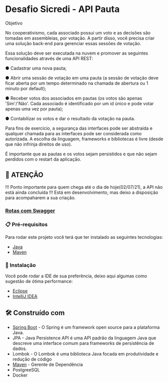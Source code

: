 # Desafio Sicredi - API Pauta 

Objetivo 

No cooperativismo, cada associado possui um voto e as decisões são tomadas em assembleias, por votação. 
A partir disso, você precisa criar uma solução back-end para gerenciar essas sessões de votação. 

Essa solução deve ser executada na nuvem e promover as seguintes funcionalidades através de uma API 
REST: 

● Cadastrar uma nova pauta; 

● Abrir uma sessão de votação em uma pauta (a sessão de votação deve ficar aberta por um tempo 
determinado na chamada de abertura ou 1 minuto por default); 

● Receber votos dos associados em pautas (os votos são apenas 'Sim'/'Não'. Cada associado é 
identificado por um id único e pode votar apenas uma vez por pauta); 

● Contabilizar os votos e dar o resultado da votação na pauta. 

Para fins de exercício, a segurança das interfaces pode ser abstraída e qualquer chamada para as interfaces 
pode ser considerada como autorizada. A escolha da linguagem, frameworks e bibliotecas é livre (desde que 
não infrinja direitos de uso). 

É importante que as pautas e os votos sejam persistidos e que não sejam perdidos com o restart da aplicação.

## 🚩 ATENÇÃO

!!! Ponto importante para quem chega até o dia de hoje(02/07/21), a API não está ainda concluída !!! Está em desenvolvimento, mas deixo a disposição para acompaharem a sua criação.


### [Rotas com Swagger](https://github.com/onLeoRodrigues/ApiPauta/blob/main/src/main/java/com/api/pauta/images/rotasSwagger.png)


### 📋 Pré-requisitos

Para rodar este projeto você terá que ter instalado as seguintes tecnologias:

- [Java](https://www.oracle.com/br/java/technologies/javase/javase-jdk8-downloads.html)
- [Maven](https://maven.apache.org/download.cgi)


### 🔧 Instalação

Você pode rodar a IDE de sua preferência, deixo aqui algumas como sugestão de ótima performance:

- [Eclipse](https://www.eclipse.org/downloads/)
- [IntelliJ IDEA](https://www.jetbrains.com/pt-br/idea/)


## 🛠️ Construído com

- [Spring Boot](https://spring.io/projects/spring-boot) - O Spring é um framework open source para a plataforma Java.
- JPA - Java Persistence API é uma API padrão da linguagem Java que descreve uma interface comum para frameworks de persistência de dados.
- Lombok - O Lombok é uma biblioteca Java focada em produtividade e redução de código
- [Maven](https://maven.apache.org/) - Gerente de Dependência
- PostgreeSQL
- Docker




